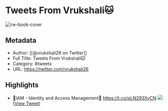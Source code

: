 # Tweets From Vrukshali🐱

![rw-book-cover](https://pbs.twimg.com/profile_images/1654704615286272001/75HhPA4O.jpg)

## Metadata
- Author: [[@vrukshali26 on Twitter]]
- Full Title: Tweets From Vrukshali🐱
- Category: #tweets
- URL: https://twitter.com/vrukshali26

## Highlights
- 🚀IAM - Identity and Access Management🔐 https://t.co/pLN293XvCN
  ![](https://pbs.twimg.com/media/FeCe8WKWQAMN3X7.jpg) ([View Tweet](https://twitter.com/vrukshali26/status/1576434867826753537))

